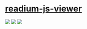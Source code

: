 # [readium-js-viewer](https://github.com/readium/readium-js-viewer)

![](https://img.shields.io/github/license/readium/readium-js-viewer?style=flat-square) ![](https://img.shields.io/github/last-commit/scillidan/readium-js-viewer/master?label=last%20commit%20(fork)&style=flat-square) ![](https://img.shields.io/badge/GitHub%20Pages-121013?logo=github&logoColor=white)
